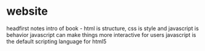 # website
headfirst notes
intro of book - 
html is structure, css is style and javascript is behavior
javascript can make things more interactive for users
javascript is the default scripting language for html5
 <script src="lounge.js"></script>
